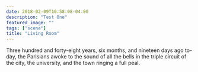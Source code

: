 ```yaml
---
date: 2018-02-09T10:58:08-04:00
description: "Test One"
featured_image: ""
tags: ["scene"]
title: "Living Room"
---
```


Three hundred and forty-eight years, six months, and nineteen days ago
to-day, the Parisians awoke to the sound of all the bells in the triple
circuit of the city, the university, and the town ringing a full peal.
